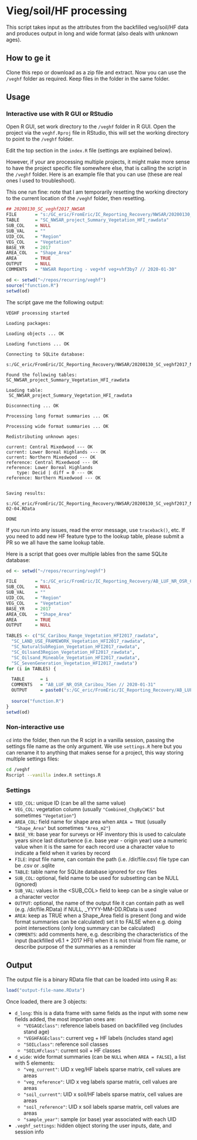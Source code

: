 # Vieg/soil/HF processing

This script takes input as the attributes from the backfilled veg/soil/HF data
and produces output in long and wide format (also deals with unknown ages).

## How to ge it

Clone this repo or download as a zip file and extract.
Now you can use the `/veghf` folder as required.
Keep files in the folder in the same folder.

## Usage

### Interactive use with R GUI or RStudio

Open R GUI, set work directory to the `/veghf` folder in R GUI.
Open the project via the `veghf.Rproj` file in RStudio, this will set the
working directory to point to the `/veghf` folder.

Edit the top section in the `index.R` file (settings are explained below).

However, if your are processing multiple projects, it might make more sense
to have the project specific file somewhere else, that is calling
the script in the `/veghf` folder. Here is an example file that you can use
(these are real ones I used to troubleshoot).

This one run fine: note that I am temporarily resetting the working directory
to the current location of the `/veghf` folder, then resetting.

``` R
## 20200130_SC_veghf2017_NWSAR
FILE       = "s:/GC_eric/FromEric/IC_Reporting_Recovery/NWSAR/20200130_SC_veghf2017_NWSAR.sqlite"
TABLE      = "SC_NWSAR_project_Summary_Vegetation_HFI_rawdata"
SUB_COL    = NULL
SUB_VAL    = ""
UID_COL    = "Region"
VEG_COL    = "Vegetation"
BASE_YR    = 2017
AREA_COL   = "Shape_Area"
AREA       = TRUE
OUTPUT     = NULL
COMMENTS   = "NWSAR Reporting - veg+hf veg+vhf3by7 // 2020-01-30"

od <- setwd("~/repos/recurring/veghf")
source("function.R")
setwd(od)
```

The script gave me the following output:

```
VEGHF processing started

Loading packages:

Loading objects ... OK

Loading functions ... OK

Connecting to SQLite database:
 s:/GC_eric/FromEric/IC_Reporting_Recovery/NWSAR/20200130_SC_veghf2017_NWSAR.sqlite

Found the following tables:
SC_NWSAR_project_Summary_Vegetation_HFI_rawdata

Loading table:
 SC_NWSAR_project_Summary_Vegetation_HFI_rawdata

Disconnecting ... OK

Processing long format summaries ... OK

Processing wide format summaries ... OK

Redistributing unknown ages:

current: Central Mixedwood --- OK
current: Lower Boreal Highlands --- OK
current: Northern Mixedwood --- OK
reference: Central Mixedwood --- OK
reference: Lower Boreal Highlands
	type: Decid | diff = 0 --- OK
reference: Northern Mixedwood --- OK


Saving results:
 s:/GC_eric/FromEric/IC_Reporting_Recovery/NWSAR/20200130_SC_veghf2017_NWSAR_2020-02-04.RData

DONE
```

If you run into any issues, read the error message, use `traceback()`, etc.
If you need to add new HF feature type to the lookup table,
please submit a PR so we all have the same lookup table.

Here is a script that goes over multiple lables fron the same SQLite database:

``` R
od <- setwd("~/repos/recurring/veghf")

FILE       = "s:/GC_eric/FromEric/IC_Reporting_Recovery/AB_LUF_NR_OSR_Caribou_7Gen/20200131_SC_veghf2017_AB_LUF_NR_OSR_Caribou_7Gen.sqlite"
SUB_COL    = NULL
SUB_VAL    = ""
UID_COL    = "Region"
VEG_COL    = "Vegetation"
BASE_YR    = 2017
AREA_COL   = "Shape_Area"
AREA       = TRUE
OUTPUT     = NULL

TABLES <- c("SC_Caribou_Range_Vegetation_HFI2017_rawdata",
  "SC_LAND_USE_FRAMEWORK_Vegetation_HFI2017_rawdata",
  "SC_NaturalSubRegion_Vegetation_HFI2017_rawdata",
  "SC_Oilsand3Region_Vegetation_HFI2017_rawdata",
  "SC_Oilsand_Mineable_Vegetation_HFI2017_rawdata",
  "SC_SevenGeneration_Vegetation_HFI2017_rawdata")
for (i in TABLES) {

  TABLE      = i
  COMMENTS   = "AB_LUF_NR_OSR_Caribou_7Gen // 2020-01-31"
  OUTPUT     = paste0("s:/GC_eric/FromEric/IC_Reporting_Recovery/AB_LUF_NR_OSR_Caribou_7Gen/", TABLE, ".RData")
  
  source("function.R")
}
setwd(od)
```

### Non-interactive use

`cd` into the folder, then run the R scipt in a vanilla session, 
passing the settings file name as the only argument.
We use `settings.R` here but you can rename it to anything 
that makes sense for a project, this way storing multiple settings files:

``` bash
cd /veghf
Rscript --vanilla index.R settings.R
```

### Settings

* `UID_COL`: unique ID (can be all the same value)
* `VEG_COL`: vegetation column (usually `"Combined_ChgByCWCS"` but sometimes `"Vegetation"`)
* `AREA_COL`: field name for shape area when `AREA = TRUE` (usually `"Shape_Area"` but sometimes `"Area_m2"`)
* `BASE_YR`:
  base year for surveys or HF inventory
  this is used to calculate years since last disturbence
  (i.e. base year - origin year)
  use a numeric value when it is the same for each record
  use a character value to indicate a field when it
  varies by record
* `FILE`:
  input file name, can contain the path (i.e. /dir/file.csv)
  file type can be .csv or .sqlite
* `TABLE`:
  table name for SQLite database
  ignored for csv files
* `SUB_COL`:
  optional, field name to be used for subsetting
  can be NULL (ignored)
* `SUB_VAL`:
  values in the <SUB_COL> field to keep
  can be a single value or a character vector
* `OUTPUT`:
  optional, the name of the output file
  it can contain path as well (e.g. /dir/file.RData)
  if NULL, <FILE>_YYYY-MM-DD.RData is used
* `AREA`:
  keep as TRUE when a Shape_Area field is present
  (long and wide format summaries can be calculated)
  set it to FALSE when e.g. doing point intersections
  (only long summary can be calculated)
* `COMMENTS`:
  add comments here, e.g. describing the characteristics
  of the input (backfilled v6.1 + 2017 HFI) when it is
  not trivial from file name, or describe purpose of
  the summaries as a reminder

## Output

The output file is a binary RData file that can be loaded into using R as:

``` R
load("output-file-name.RData")
```

Once loaded, there are 3 objects:

* `d_long`: this is a data frame with same fields as the input with some new fields added, the most importan ones are:
  - `"VEGAGEclass"`: reference labels based on backfilled veg (includes stand age)
  - `"VEGHFAGEclass"`: current veg + HF labels (includes stand age)
  - `"SOILclass"`: reference soil classes
  - `"SOILHFclass"`: current soil + HF classes
* `d_wide`: wide format summaries (can be `NULL` when `AREA = FALSE`), a list with 5 elements:
  - `"veg_current"`: UID x veg/HF labels sparse matrix, cell values are areas
  - `"veg_reference"`: UID x veg labels sparse matrix, cell values are areas
  - `"soil_current"`: UID x soil/HF labels sparse matrix, cell values are areas
  - `"soil_reference"`: UID x soil labels sparse matrix, cell values are areas
  - `"sample_year"`: sample (or base) year associated with each UID
* `.veghf_settings`: hidden object storing the user inputs, date, and session info

